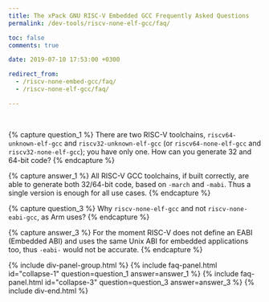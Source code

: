 ```yaml
---
title: The xPack GNU RISC-V Embedded GCC Frequently Asked Questions
permalink: /dev-tools/riscv-none-elf-gcc/faq/

toc: false
comments: true

date: 2019-07-10 17:53:00 +0300

redirect_from:
  - /riscv-none-embed-gcc/faq/
  - /riscv-none-elf-gcc/faq/

---
```


<br/>

{% capture question_1 %}
There are two RISC-V toolchains, `riscv64-unknown-elf-gcc` and
`riscv32-unknown-elf-gcc` (or `riscv64-none-elf-gcc` and
`riscv32-none-elf-gcc`); you have only one. How can you generate
32 and 64-bit code?
{% endcapture %}

{% capture answer_1 %}
All RISC-V GCC toolchains, if built correctly, are able to generate
both 32/64-bit code, based on `-march` and `-mabi`. Thus a single
version is enough for all use cases.
{% endcapture %}

{% capture question_3 %}
Why `riscv-none-elf-gcc` and not `riscv-none-eabi-gcc`, as Arm uses?
{% endcapture %}

{% capture answer_3 %}
For the moment RISC-V does not define an EABI (Embedded ABI) and uses the
same Unix ABI for embedded applications too, thus `-eabi-` would not be
accurate.
{% endcapture %}

{% include div-panel-group.html %}
{% include faq-panel.html id="collapse-1" question=question_1 answer=answer_1 %}
{% include faq-panel.html id="collapse-3" question=question_3 answer=answer_3 %}
{% include div-end.html %}
